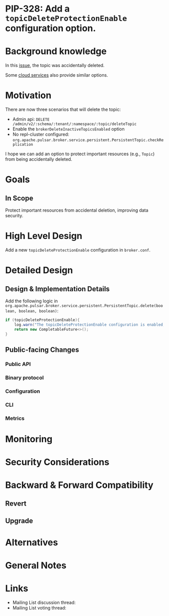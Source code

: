

# PIP-328: Add a `topicDeleteProtectionEnable` configuration option.

# Background knowledge

In this [issue](https://github.com/apache/pulsar/pull/21704), the topic was accidentally deleted.

Some [cloud services](https://www.alibabacloud.com/help/en/ros/user-guide/enable-deletion-protection) also provide similar options.

# Motivation


There are now three scenarios that will delete the topic:
- Admin api: `DELETE /admin/v2/:schema/:tenant/:namespace/:topic/deleteTopic`
- Enable the `brokerDeleteInactiveTopicsEnabled` option
- No repl-cluster configured: `org.apache.pulsar.broker.service.persistent.PersistentTopic.checkReplication`

I hope we can add an option to protect important resources (e.g., `Topic`) from being accidentally deleted.

# Goals

## In Scope


Protect important resources from accidental deletion, improving data security.


# High Level Design


Add a new `topicDeleteProtectionEnable` configuration in `broker.conf`.




# Detailed Design

## Design & Implementation Details


Add the following logic in `org.apache.pulsar.broker.service.persistent.PersistentTopic.delete(boolean, boolean, boolean)`:

```java
if (topicDeleteProtectionEnable){
    log.warn("The topicDeleteProtectionEnable configuration is enabled, if you are determined to delete the topic:{}, turn off topicDeleteProtectionEnable", topic);
    return new CompletableFuture<>();
}
```

## Public-facing Changes


### Public API


### Binary protocol

### Configuration

### CLI

### Metrics



# Monitoring

# Security Considerations


# Backward & Forward Compatibility

## Revert


## Upgrade


# Alternatives


# General Notes

# Links

<!--
Updated afterwards
-->
* Mailing List discussion thread:
* Mailing List voting thread:

